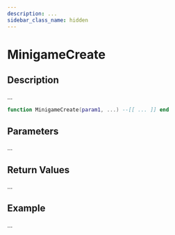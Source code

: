 ```yaml
---
description: ...
sidebar_class_name: hidden
---
```


# MinigameCreate

## Description

...

```lua
function MinigameCreate(param1, ...) --[[ ... ]] end
```

## Parameters

...

## Return Values

...

## Example

...

